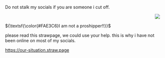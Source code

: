 Do not stalk my socials if you are someone i cut off. <p align="right"> <img src="https://komarev.com/ghpvc/?username=GothicCowboy&color=e17c0b&abbreviated=true"/> 


${\textsf{\color{#FAE3C6}I am not a proshipper!!}}$

please read this strawpage, we could use your help. this is why i have not been online on most of my socials.

https://our-situation.straw.page
